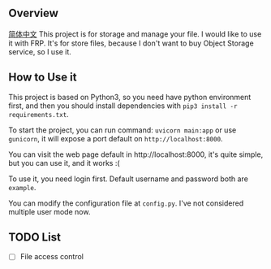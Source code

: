 ## Overview
[简体中文](https://github.com/Gray-Ice/web-storage/blob/main/zh_README.md)
This project is for storage and manage your file. I would like to use it with FRP. It's for store files, because I don't want to buy Object Storage service, so I use it.

## How to Use it
This project is based on Python3, so you need have python environment first, and then you should install dependencies with `pip3 install -r requirements.txt`.

To start the project, you can run command: `uvicorn main:app` or use `gunicorn`, it will expose a port default on `http://localhost:8000`.

You can visit the web page default in http://localhost:8000, it's quite simple, but you can use it, and it works :\(

To use it, you need login first. Default username and password both are `example`.

You can modify the configuration file at `config.py`. I've not considered multiple user mode now.

## TODO List
 - [ ] File access control